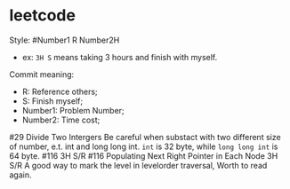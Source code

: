# leetcode  

Style: #Number1 R Number2H  
* ex: `3H S` means taking 3 hours and finish with myself.  

Commit meaning:  
* R: Reference others;  
* S: Finish myself;  
* Number1: Problem Number;
* Number2: Time cost;  

#29 Divide Two Intergers
Be careful when substact with two different size of number, e.t. int and long long int. 
`int` is 32 byte, while `long long int` is 64 byte. 
#116 3H S/R
#116 Populating Next Right Pointer in Each Node  3H S/R
A good way to mark the level in levelorder traversal, Worth to read again.
